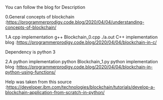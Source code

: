 You can follow the blog for Description 

0.General concepts of blockchain :https://programmerprodigy.code.blog/2020/04/04/understanding-concepts-of-blockchain/

1.A cpp implementation
	g++ Blockchain_0.cpp
	./a.out
	C++ implementation blog :https://programmerprodigy.code.blog/2020/04/04/blockchain-in-c/

Dependency is python 3

2.A python implementation
	python Blockchain_1.py
	python implementation blog :https://programmerprodigy.code.blog/2020/04/04/blockchain-in-python-using-functions/


Help was taken from this source :https://developer.ibm.com/technologies/blockchain/tutorials/develop-a-blockchain-application-from-scratch-in-python/
